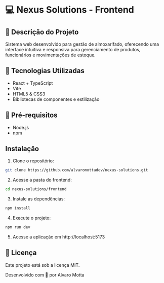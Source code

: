 # 💻 Nexus Solutions - Frontend

## 📄 Descrição do Projeto

Sistema web desenvolvido para gestão de almoxarifado, oferecendo uma interface intuitiva e responsiva para gerenciamento de produtos, funcionários e movimentações de estoque.

## 🔨 Tecnologias Utilizadas

- React + TypeScript
- Vite
- HTML5 & CSS3
- Bibliotecas de componentes e estilização

## 📃 Pré-requisitos

- Node.js
- npm

## Instalação

1. Clone o repositório:

```bash
git clone https://github.com/alvaromottadev/nexus-solutions.git
```

2. Acesse a pasta do frontend:

```bash
cd nexus-solutions/frontend
```

3. Instale as dependências:

```bash
npm install
```

4. Execute o projeto:

```bash
npm run dev
```

5. Acesse a aplicação em http://localhost:5173

## 🧩 Licença

Este projeto está sob a licença MIT.

Desenvolvido com 💜 por Alvaro Motta
